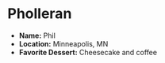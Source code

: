 # Pholleran
* **Name:** Phil
* **Location:** Minneapolis, MN
* **Favorite Dessert:** Cheesecake and coffee
